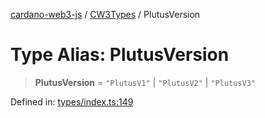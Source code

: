 [cardano-web3-js](../../../../index.md) / [CW3Types](../index.md) / PlutusVersion

# Type Alias: PlutusVersion

> **PlutusVersion** = `"PlutusV1"` \| `"PlutusV2"` \| `"PlutusV3"`

Defined in: [types/index.ts:149](https://github.com/xray-network/cardano-web3-js/blob/main/src/types/index.ts#L149)
